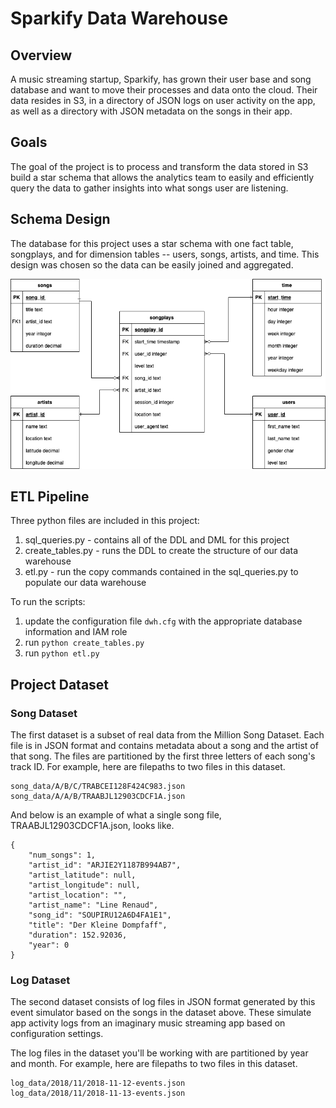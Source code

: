 # Sparkify Data Warehouse

## Overview

A music streaming startup, Sparkify, has grown their user base and song database and want to move their processes 
and data onto the cloud. Their data resides in S3, in a directory of JSON logs on user activity on the app, as well
as a directory with JSON metadata on the songs in their app.

## Goals

The goal of the project is to process and transform the data stored in S3 build a star schema that allows the analytics
team to easily and efficiently query the data to gather insights into what songs user are listening.

## Schema Design

The database for this project uses a star schema with one fact table, songplays, and for dimension tables -- users, songs,
artists, and time. This design was chosen so the data can be easily joined and aggregated. 

![Schema](songplays.png)

## ETL Pipeline

Three python files are included in this project:

1. sql_queries.py - contains all of the DDL and DML for this project
1. create_tables.py - runs the DDL to create the structure of our data warehouse
1. etl.py - run the copy commands contained in the sql_queries.py to populate our data warehouse

To run the scripts: 

1. update the configuration file `dwh.cfg` with the appropriate database information and IAM role
1. run `python create_tables.py`
1. run `python etl.py`

## Project Dataset

### Song Dataset

The first dataset is a subset of real data from the Million Song Dataset. Each file is in JSON format and contains metadata about a song and the artist of that song. The files are partitioned by the first three letters of each song's track ID. For example, here are filepaths to two files in this dataset.

```
song_data/A/B/C/TRABCEI128F424C983.json
song_data/A/A/B/TRAABJL12903CDCF1A.json
```

And below is an example of what a single song file, TRAABJL12903CDCF1A.json, looks like.

```
{
    "num_songs": 1,
    "artist_id": "ARJIE2Y1187B994AB7",
    "artist_latitude": null,
    "artist_longitude": null,
    "artist_location": "",
    "artist_name": "Line Renaud",
    "song_id": "SOUPIRU12A6D4FA1E1",
    "title": "Der Kleine Dompfaff",
    "duration": 152.92036,
    "year": 0
}
```

### Log Dataset

The second dataset consists of log files in JSON format generated by this event simulator based on the songs in the dataset above. These simulate app activity logs from an imaginary music streaming app based on configuration settings.

The log files in the dataset you'll be working with are partitioned by year and month. For example, here are filepaths to two files in this dataset.

```
log_data/2018/11/2018-11-12-events.json
log_data/2018/11/2018-11-13-events.json
```
